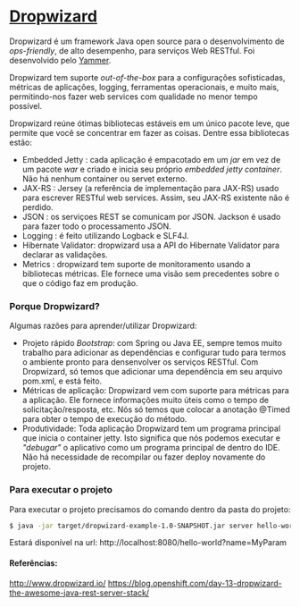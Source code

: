 # [Dropwizard](http://www.dropwizard.io/)

Dropwizard é um framework Java open source para o desenvolvimento de *ops-friendly*, de alto desempenho, para serviços Web RESTful. Foi desenvolvido pelo [Yammer](https://www.yammer.com/).

Dropwizard tem suporte *out-of-the-box* para a configurações sofisticadas, métricas de aplicações, logging, ferramentas operacionais, e muito mais, permitindo-nos fazer web services com qualidade no menor tempo possível.

Dropwizard reúne ótimas bibliotecas estáveis em um único pacote leve, que permite que você se concentrar em fazer as coisas. Dentre essa bibliotecas estão:
 - Embedded Jetty : cada aplicação é empacotado em um *jar* em vez de um pacote *war* e criado e inicia seu próprio *embedded jetty container*. Não há nenhum container ou servet externo. 
 - JAX-RS : Jersey (a referência de implementação para JAX-RS) usado para escrever RESTful web services. Assim, seu JAX-RS existente não é perdido.
 - JSON : os serviçoes REST se comunicam por JSON. Jackson é usado para fazer todo o processamento JSON.
 - Logging : é feito utilizando Logback e SLF4J.
 - Hibernate Validator: dropwizard usa a API do Hibernate Validator para declarar as validações.
 - Metrics : dropwizard tem suporte de monitoramento usando a bibliotecas métricas.  Ele fornece uma visão sem precedentes sobre o que o código faz em produção.

### Porque Dropwizard?

Algumas razões para aprender/utilizar Dropwizard:
 - Projeto rápido *Bootstrap*: com Spring ou Java EE, sempre temos muito trabalho para adicionar as dependências e configurar tudo para termos o ambiente pronto para densenvolver os serviços RESTful. Com Dropwizard, só temos que adicionar uma dependência em seu arquivo pom.xml, e está feito.
 - Métricas de aplicação: Dropwizard vem com suporte para métricas para a aplicação. Ele fornece informações muito úteis como o tempo de solicitação/resposta, etc. Nós só temos que colocar a anotação @Timed para obter o tempo de execução do método.
 - Produtividade: Toda aplicação Dropwizard tem um programa principal que inicia o container jetty. Isto significa que nós podemos executar e *"debugar"* o aplicativo como um programa principal de dentro do IDE. Não há necessidade de recompilar ou fazer deploy novamente do projeto.
 
### Para executar o projeto

Para executar o projeto precisamos do comando dentro da pasta do projeto:

```sh
$ java -jar target/dropwizard-example-1.0-SNAPSHOT.jar server hello-world.yml
```

Estará disponível na url: http://localhost:8080/hello-world?name=MyParam


#### Referências:

http://www.dropwizard.io/
https://blog.openshift.com/day-13-dropwizard-the-awesome-java-rest-server-stack/
